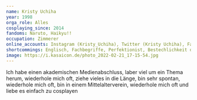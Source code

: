 ```yaml
---
name: Kristy Uchiha
year: 1998
orga_role: Alles
cosplaying_since: 2014
fandoms: Naruto, Haikyu!!
occupation: Zimmerer
online_accounts: Instagram (Kristy_Uchiha), Twitter (Kristy Uchiha), Fanfiktion.de (Kristy Uchiha)
shortcommings: Englisch, Fachbegriffe, Perfektionist, Bestechlichkeit durch Tomaten
image: https://i.kasaicon.de/photo_2022-02-21_17-15-54.jpg
---
```

Ich habe einen akademischen Medienabschluss, laber viel um ein Thema herum, wiederhole mich oft, ziehe vieles in die Länge, bin sehr spontan, wiederhole mich oft, bin in einem Mittelalterverein, wiederhole mich oft und liebe es einfach zu cosplayen
